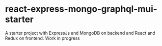 # react-express-mongo-graphql-mui-starter
A starter project with ExpressJs and MongoDB on backend and React and Redux on frontend.
Work in progress
